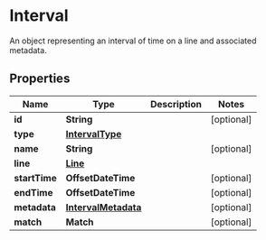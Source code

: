 

# Interval

An object representing an interval of time on a line and associated metadata.

## Properties

| Name | Type | Description | Notes |
|------------ | ------------- | ------------- | -------------|
|**id** | **String** |  |  [optional] |
|**type** | [**IntervalType**](IntervalType.md) |  |  |
|**name** | **String** |  |  [optional] |
|**line** | [**Line**](Line.md) |  |  |
|**startTime** | **OffsetDateTime** |  |  [optional] |
|**endTime** | **OffsetDateTime** |  |  [optional] |
|**metadata** | [**IntervalMetadata**](IntervalMetadata.md) |  |  [optional] |
|**match** | **Match** |  |  [optional] |



